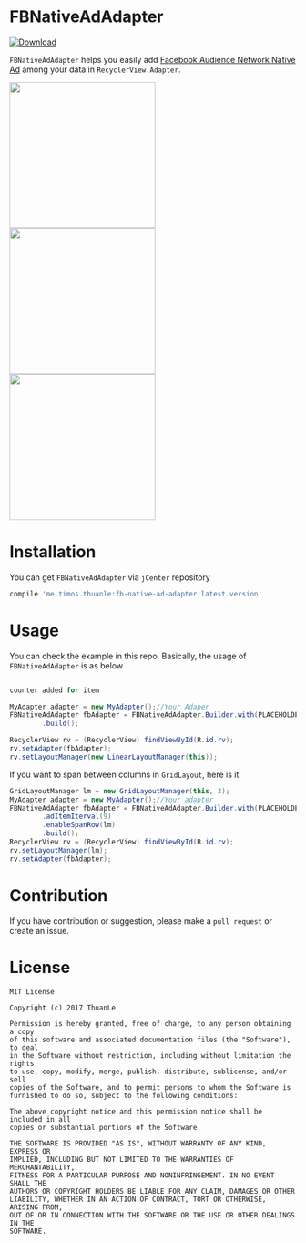 # FBNativeAdAdapter

 [ ![Download](https://api.bintray.com/packages/thuanle/maven/FBNativeAdAdapter/images/download.svg) ](https://bintray.com/thuanle/maven/FBNativeAdAdapter/_latestVersion)

`FBNativeAdAdapter` helps you easily add  [Facebook Audience Network Native Ad](https://developers.facebook.com/docs/audience-network/native-ads) among your data in `RecyclerView.Adapter`.

<img src="/images/ss_linear.png" width="256">
<img src="/images/ss_staggered_grid.png" width="256">
<img src="/images/ss_grid_span_column.png" width="256">

# Installation

You can get `FBNativeAdAdapter` via `jCenter` repository

```groovy
compile 'me.timos.thuanle:fb-native-ad-adapter:latest.version'
```

# Usage

You can check the example in this repo. Basically, the usage of `FBNativeAdAdapter` is as below

```java

counter added for item

MyAdapter adapter = new MyAdapter();//Your Adaper 
FBNativeAdAdapter fbAdapter = FBNativeAdAdapter.Builder.with(PLACEHOLDER_ID,2, adapter)
        .build();

RecyclerView rv = (RecyclerView) findViewById(R.id.rv);
rv.setAdapter(fbAdapter);
rv.setLayoutManager(new LinearLayoutManager(this));
```

If you want to span between columns in `GridLayout`, here is it

```java
GridLayoutManager lm = new GridLayoutManager(this, 3);
MyAdapter adapter = new MyAdapter();//Your adapter
FBNativeAdAdapter fbAdapter = FBNativeAdAdapter.Builder.with(PLACEHOLDER_ID,2, adapter)
        .adItemIterval(9)
        .enableSpanRow(lm)
        .build();
RecyclerView rv = (RecyclerView) findViewById(R.id.rv);
rv.setLayoutManager(lm);
rv.setAdapter(fbAdapter);
```

# Contribution

If you have contribution or suggestion, please make a `pull request` or create an issue.

# License

```
MIT License

Copyright (c) 2017 ThuanLe

Permission is hereby granted, free of charge, to any person obtaining a copy
of this software and associated documentation files (the "Software"), to deal
in the Software without restriction, including without limitation the rights
to use, copy, modify, merge, publish, distribute, sublicense, and/or sell
copies of the Software, and to permit persons to whom the Software is
furnished to do so, subject to the following conditions:

The above copyright notice and this permission notice shall be included in all
copies or substantial portions of the Software.

THE SOFTWARE IS PROVIDED "AS IS", WITHOUT WARRANTY OF ANY KIND, EXPRESS OR
IMPLIED, INCLUDING BUT NOT LIMITED TO THE WARRANTIES OF MERCHANTABILITY,
FITNESS FOR A PARTICULAR PURPOSE AND NONINFRINGEMENT. IN NO EVENT SHALL THE
AUTHORS OR COPYRIGHT HOLDERS BE LIABLE FOR ANY CLAIM, DAMAGES OR OTHER
LIABILITY, WHETHER IN AN ACTION OF CONTRACT, TORT OR OTHERWISE, ARISING FROM,
OUT OF OR IN CONNECTION WITH THE SOFTWARE OR THE USE OR OTHER DEALINGS IN THE
SOFTWARE.

```
